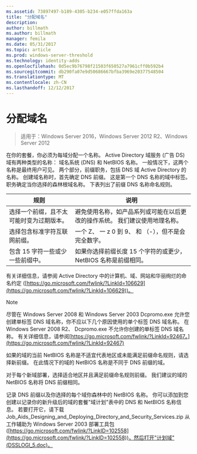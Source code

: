```yaml
---
ms.assetid: 73897497-b189-4305-b234-e057ffda163a
title: "分配域名"
description: 
author: billmath
ms.author: billmath
manager: femila
ms.date: 05/31/2017
ms.topic: article
ms.prod: windows-server-threshold
ms.technology: identity-adds
ms.openlocfilehash: 0d5ec9b76798f21503f650527a7961cff0b592b4
ms.sourcegitcommit: db290fa07e9d50686667bfba3969e20377548504
ms.translationtype: MT
ms.contentlocale: zh-CN
ms.lasthandoff: 12/12/2017
---
```

# <a name="assigning-domain-names"></a>分配域名

>适用于：Windows Server 2016，Windows Server 2012 R2、Windows Server 2012

在你的套餐，你必须为每域分配一个名称。 Active Directory 域服务 (广告 DS) 域有两种类型的名称： 域名系统 (DNS) 和 NetBIOS 名称。 一般情况下，这两个名称是最终用户可见。 两个部分，前缀职务，包括 DNS 域 Active Directory 的名称。 创建域名称时，首先确定 DNS 前缀。 这是第一个 DNS 名称的域中标签。 职务确定当你选择的森林根域名称。 下表列出了前缀 DNS 名称命名规则。  
  
|规则|说明|  
|--------|---------------|  
|选择一个前缀，且不太可能时变为过期版本。|避免使用名称，如产品系列或可能在以后更改的操作系统。 我们建议使用地理名称。|  
|选择包含标准字符互联网前缀。|一个 Z、 一 z 0 到 9、 和 （-），但不是会完全数字。|  
|包含 15 字符一些或少一些前缀中。|如果你选择前缀长度 15 个字符的或更少，NetBIOS 名称是前缀相同。|  
  
有关详细信息，请参阅 Active Directory 中的计算机、域、网站和华丽绚烂的命名约定 ([https://go.microsoft.com/fwlink/?LinkId=106629](https://go.microsoft.com/fwlink/?LinkId=106629))。  
  
> [!NOTE]  
>  尽管在 Windows Server 2008 和 Windows Server 2003 Dcpromo.exe 允许您创建单标签 DNS 域名称，你不应以下几个原因使用的单个标签 DNS 域名称。 在 Windows Server 2008 R2、 Dcpromo.exe 不允许你创建的单标签 DNS 域名称。 有关详细信息，请参阅[https://go.microsoft.com/fwlink/?LinkId=92467。](https://go.microsoft.com/fwlink/?LinkId=92467)   
  
如果的域的当前 NetBIOS 名称是不适宜代表地区或未能满足前缀命名规则，请选择新前缀。 在此情况下的域的 NetBIOS 名称是不同于 DNS 前缀的域。  
  
对于每个新域部署，选择适合地区并且满足前缀命名规则前缀。 我们建议的域的 NetBIOS 名称将 DNS 前缀相同。  
  
记录 DNS 前缀以及你选择的每个域你森林中的 NetBIOS 名称。 你可以添加到您创建以记录你的新升级后的域的套餐"域计划"表中的 DNS 和 NetBIOS 名称信息。 若要打开它，请下载 Job_Aids_Designing_and_Deploying_Directory_and_Security_Services.zip 从工作辅助为 Windows Server 2003 部署工具包 ([https://go.microsoft.com/fwlink/?LinkID=102558](https://go.microsoft.com/fwlink/?LinkID=102558))，然后打开"计划域"(DSSLOGI_5.doc)。  
  


